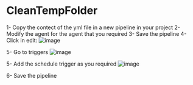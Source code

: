# CleanTempFolder

1- Copy the contect of the yml file in a new pipeline in your project
2- Modify the agent for the agent that you required
3- Save the pipeline
4- Click in edit:
![image](https://github.com/JeaustinRdz/CleanTempFolder/assets/163601125/3e3f47db-fcca-4bd0-a0be-3eba7384baab)

5- Go to triggers
![image](https://github.com/JeaustinRdz/CleanTempFolder/assets/163601125/95847ff6-03ff-458e-8ac9-bed75a011114)

5- Add the schedule trigger as you required 
![image](https://github.com/JeaustinRdz/CleanTempFolder/assets/163601125/63e09615-181c-4e11-893a-f0cfff03ab00)

6- Save the pipeline 


